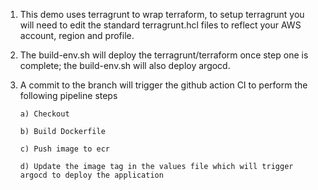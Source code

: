 1)  This demo uses terragrunt to wrap terraform, to setup terragrunt you will need to edit the standard terragrunt.hcl files to reflect your AWS account, region and profile.
2)  The build-env.sh will deploy the terragrunt/terraform once step one is complete; the build-env.sh will also deploy argocd.
3)  A commit to the branch will trigger the github action CI to perform the following pipeline steps
    
    `a) Checkout`  
    
    `b) Build Dockerfile`  
    
    `c) Push image to ecr`  
    
    `d) Update the image tag in the values file which will trigger argocd to deploy the application` 
